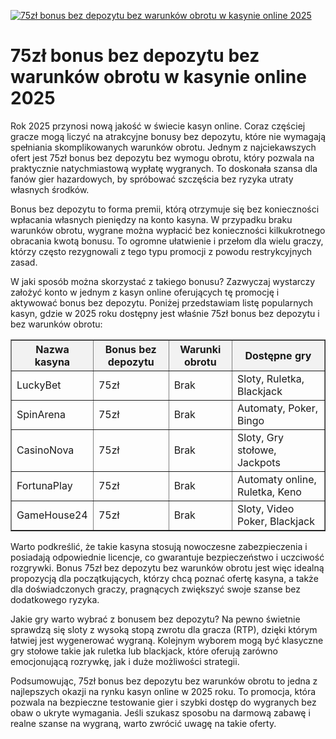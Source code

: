 [![75zł bonus bez depozytu bez warunków obrotu w kasynie online 2025](https://123-caf.pages.dev/gitsignup.png)](https://vrmoo.ru/Bt82HjjY)

<h1>75zł bonus bez depozytu bez warunków obrotu w kasynie online 2025</h1> <p>Rok 2025 przynosi nową jakość w świecie kasyn online. Coraz częściej gracze mogą liczyć na atrakcyjne bonusy bez depozytu, które nie wymagają spełniania skomplikowanych warunków obrotu. Jednym z najciekawszych ofert jest 75zł bonus bez depozytu bez wymogu obrotu, który pozwala na praktycznie natychmiastową wypłatę wygranych. To doskonała szansa dla fanów gier hazardowych, by spróbować szczęścia bez ryzyka utraty własnych środków.</p> <p>Bonus bez depozytu to forma premii, którą otrzymuje się bez konieczności wpłacania własnych pieniędzy na konto kasyna. W przypadku braku warunków obrotu, wygrane można wypłacić bez konieczności kilkukrotnego obracania kwotą bonusu. To ogromne ułatwienie i przełom dla wielu graczy, którzy często rezygnowali z tego typu promocji z powodu restrykcyjnych zasad.</p> <p>W jaki sposób można skorzystać z takiego bonusu? Zazwyczaj wystarczy założyć konto w jednym z kasyn online oferujących tę promocję i aktywować bonus bez depozytu. Poniżej przedstawiam listę popularnych kasyn, gdzie w 2025 roku dostępny jest właśnie 75zł bonus bez depozytu i bez warunków obrotu:</p> <table border="1" cellpadding="6" cellspacing="0" style="border-collapse: collapse; width: 100%; max-width: 600px;">   <thead>     <tr style="background-color: #f2f2f2;">       <th>Nazwa kasyna</th>       <th>Bonus bez depozytu</th>       <th>Warunki obrotu</th>       <th>Dostępne gry</th>     </tr>   </thead>   <tbody>     <tr>       <td>LuckyBet</td>       <td>75zł</td>       <td>Brak</td>       <td>Sloty, Ruletka, Blackjack</td>     </tr>     <tr>       <td>SpinArena</td>       <td>75zł</td>       <td>Brak</td>       <td>Automaty, Poker, Bingo</td>     </tr>     <tr>       <td>CasinoNova</td>       <td>75zł</td>       <td>Brak</td>       <td>Sloty, Gry stołowe, Jackpots</td>     </tr>     <tr>       <td>FortunaPlay</td>       <td>75zł</td>       <td>Brak</td>       <td>Automaty online, Ruletka, Keno</td>     </tr>     <tr>       <td>GameHouse24</td>       <td>75zł</td>       <td>Brak</td>       <td>Sloty, Video Poker, Blackjack</td>     </tr>   </tbody> </table> <p>Warto podkreślić, że takie kasyna stosują nowoczesne zabezpieczenia i posiadają odpowiednie licencje, co gwarantuje bezpieczeństwo i uczciwość rozgrywki. Bonus 75zł bez depozytu bez warunków obrotu jest więc idealną propozycją dla początkujących, którzy chcą poznać ofertę kasyna, a także dla doświadczonych graczy, pragnących zwiększyć swoje szanse bez dodatkowego ryzyka.</p> <p>Jakie gry warto wybrać z bonusem bez depozytu? Na pewno świetnie sprawdzą się sloty z wysoką stopą zwrotu dla gracza (RTP), dzięki którym łatwiej jest wygenerować wygraną. Kolejnym wyborem mogą być klasyczne gry stołowe takie jak ruletka lub blackjack, które oferują zarówno emocjonującą rozrywkę, jak i duże możliwości strategii.</p> <p>Podsumowując, 75zł bonus bez depozytu bez warunków obrotu to jedna z najlepszych okazji na rynku kasyn online w 2025 roku. To promocja, która pozwala na bezpieczne testowanie gier i szybki dostęp do wygranych bez obaw o ukryte wymagania. Jeśli szukasz sposobu na darmową zabawę i realne szanse na wygraną, warto zwrócić uwagę na takie oferty.</p>
